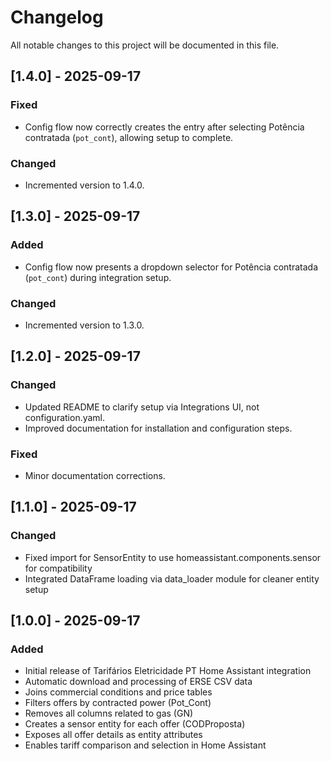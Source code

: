 # Changelog

All notable changes to this project will be documented in this file.

## [1.4.0] - 2025-09-17

### Fixed
- Config flow now correctly creates the entry after selecting Potência contratada (`pot_cont`), allowing setup to complete.

### Changed
- Incremented version to 1.4.0.

## [1.3.0] - 2025-09-17

### Added
- Config flow now presents a dropdown selector for Potência contratada (`pot_cont`) during integration setup.

### Changed
- Incremented version to 1.3.0.

## [1.2.0] - 2025-09-17

### Changed
- Updated README to clarify setup via Integrations UI, not configuration.yaml.
- Improved documentation for installation and configuration steps.

### Fixed
- Minor documentation corrections.

## [1.1.0] - 2025-09-17
### Changed
- Fixed import for SensorEntity to use homeassistant.components.sensor for compatibility
- Integrated DataFrame loading via data_loader module for cleaner entity setup

## [1.0.0] - 2025-09-17
### Added
- Initial release of Tarifários Eletricidade PT Home Assistant integration
- Automatic download and processing of ERSE CSV data
- Joins commercial conditions and price tables
- Filters offers by contracted power (Pot_Cont)
- Removes all columns related to gas (GN)
- Creates a sensor entity for each offer (CODProposta)
- Exposes all offer details as entity attributes
- Enables tariff comparison and selection in Home Assistant
